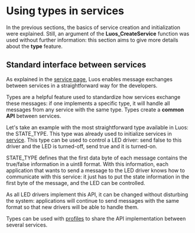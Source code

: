 # Using types in services

In the previous sections, the basics of service creation and initialization were explained. Still, an argument of the **Luos_CreateService** function was used without further information: this section aims to give more details about the **type** feature.

## Standard interface between services

As explained in the [service page](./service_api.html#messages), Luos enables message exchanges between services in a straightforward way for the developers. 

Types are a helpful feature used to standardize how services exchange these messages: if one implements a specific type, it will handle all messages from any service with the same type. Types create a **common API** between services.

Let's take an example with the most straightforward type available in Luos: the STATE_TYPE. This type was already used to initialize services in [service](./service_api.md). This type can be used to control a LED driver: send false to this driver and the LED is turned-off, send true and it is turned-on. 

STATE_TYPE defines that the first data byte of each message contains the true/false information in a uint8 format. With this information, each application that wants to send a message to the LED driver knows how to communicate with this service: it just has to put the state information in the first byte of the message, and the LED can be controlled.

As all LED drivers implement this API, it can be changed without disturbing the system: applications will continue to send messages with the same format so that new drivers will be able to handle them.

Types can be used with [profiles](./profile.md) to share the API implementation between several services.
